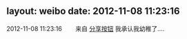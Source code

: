 layout: weibo
date: 2012-11-08 11:23:16
---
<meta name="referrer" content="no-referrer" />

2012-11-08 11:23:16  &nbsp;&nbsp;&nbsp;&nbsp;&nbsp;&nbsp; 来自 <a href="http://app.weibo.com/t/feed/cUcI1A" rel="nofollow">分享按钮</a>
我承认我幼稚了.... ​​​
